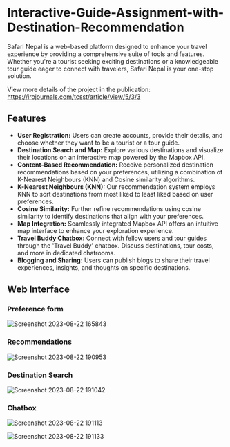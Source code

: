 # Interactive-Guide-Assignment-with-Destination-Recommendation

Safari Nepal is a web-based platform designed to enhance your travel experience by providing a comprehensive suite of tools and features. Whether you're a tourist seeking exciting destinations or a knowledgeable tour guide eager to connect with travelers, Safari Nepal is your one-stop solution.

View more details of the project in the publication:
https://irojournals.com/tcsst/article/view/5/3/3

## Features

- **User Registration:** Users can create accounts, provide their details, and choose whether they want to be a tourist or a tour guide.
- **Destination Search and Map:** Explore various destinations and visualize their locations on an interactive map powered by the Mapbox API.
- **Content-Based Recommendation:** Receive personalized destination recommendations based on your preferences, utilizing a combination of K-Nearest Neighbours (KNN) and Cosine similarity algorithms.
- **K-Nearest Neighbours (KNN):** Our recommendation system employs KNN to sort destinations from most liked to least liked based on user preferences.
- **Cosine Similarity:** Further refine recommendations using cosine similarity to identify destinations that align with your preferences.
- **Map Integration:** Seamlessly integrated Mapbox API offers an intuitive map interface to enhance your exploration experience.
- **Travel Buddy Chatbox:** Connect with fellow users and tour guides through the 'Travel Buddy' chatbox. Discuss destinations, tour costs, and more in dedicated chatrooms.
- **Blogging and Sharing:** Users can publish blogs to share their travel experiences, insights, and thoughts on specific destinations.


## Web Interface

### Preference form

![Screenshot 2023-08-22 165843](https://github.com/bbabina/Interactive-Guide-Assignment-with-Destination-Recommendation/assets/74191100/8a6ae437-253c-457f-94da-f64034db84bd)

  
### Recommendations


![Screenshot 2023-08-22 190953](https://github.com/bbabina/Interactive-Guide-Assignment-with-Destination-Recommendation/assets/74191100/62d6f137-5284-4dbb-8df4-d13fc0ebe37f)


### Destination Search

![Screenshot 2023-08-22 191042](https://github.com/bbabina/Interactive-Guide-Assignment-with-Destination-Recommendation/assets/74191100/69ef7865-d3a8-4b93-b64d-30ec9bed121f)


### Chatbox


![Screenshot 2023-08-22 191113](https://github.com/bbabina/Interactive-Guide-Assignment-with-Destination-Recommendation/assets/74191100/4e6c624a-8974-4398-8425-895e30c9e6ef)


![Screenshot 2023-08-22 191133](https://github.com/bbabina/Interactive-Guide-Assignment-with-Destination-Recommendation/assets/74191100/093cf14e-8097-42cc-83f7-5335df984c38)
